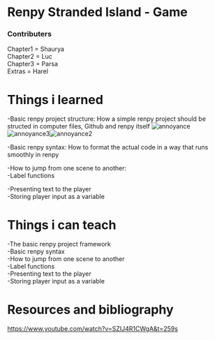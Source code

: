 # Renpy Stranded Island - Game
### Contributers
Chapter1 =  Shaurya <br>
Chapter2 = Luc <br>
Chapter3 = Parsa <br>
Extras = Harel <br>

# Things i learned #
-Basic renpy project structure: How a simple renpy project should be structed in computer files, Github and renpy itself ![annoyance](https://user-images.githubusercontent.com/98826854/155168725-fe526eab-fa2a-4949-839f-5945739495b9.png)![annoyance3](https://user-images.githubusercontent.com/98826854/155169928-93515073-19df-49e8-8575-a31e83e4b0bb.png)![annoyance2](https://user-images.githubusercontent.com/98826854/155169999-53c94318-5128-47ee-adad-5bc54394ebbe.png) <br>

-Basic renpy syntax: How to format the actual code in a way that runs smoothly in renpy <br>

-How to jump from one scene to another:  <br>
-Label functions <br>

-Presenting text to the player <br>
-Storing player input as a variable <br>

# Things i can teach #
-The basic renpy project framework <br>
-Basic renpy syntax <br>
-How to jump from one scene to another <br>
-Label functions <br>
-Presenting text to the player <br>
-Storing player input as a variable <br>

# Resources and bibliography #
https://www.youtube.com/watch?v=SZIJ4R1CWgA&t=259s
